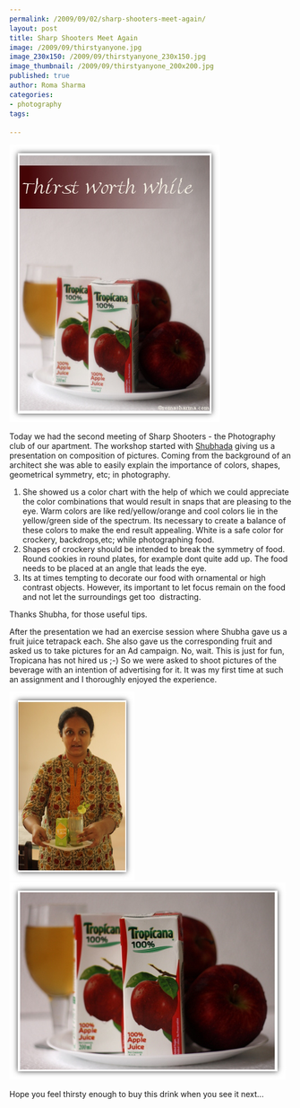 ```yaml
--- 
permalink: /2009/09/02/sharp-shooters-meet-again/
layout: post
title: Sharp Shooters Meet Again
image: /2009/09/thirstyanyone.jpg
image_230x150: /2009/09/thirstyanyone_230x150.jpg
image_thumbnail: /2009/09/thirstyanyone_200x200.jpg
published: true
author: Roma Sharma
categories: 
- photography
tags:

---
```

<img class="alignnone size-full wp-image-1851" title="thirstyanyone" src="/2009/09/thirstyanyone.jpg" alt="thirstyanyone" width="376" height="494" />

Today we had the second meeting of Sharp Shooters - the Photography club of our apartment. The workshop started with <a href="http://shubhada123.wordpress.com/">Shubhada</a> giving us a presentation on composition of pictures. Coming from the background of an architect she was able to easily explain the importance of colors, shapes, geometrical symmetry, etc; in photography.<!--more-->
<ol>
	<li>She showed us a color chart with the help of which we could appreciate the color combinations that would result in snaps that are pleasing to the eye. Warm colors are like red/yellow/orange and cool colors lie in the yellow/green side of the spectrum. Its necessary to create a balance of these colors to make the end result appealing. White is a safe color for crockery, backdrops,etc; while photographing food.</li>
	<li>Shapes of crockery should be intended to break the symmetry of food. Round cookies in round plates, for example dont quite add up. The food needs to be placed at an angle that leads the eye.</li>
	<li>Its at times tempting to decorate our food with ornamental or high contrast objects. However, its important to let focus remain on the food and not let the surroundings get too  distracting.</li>
</ol>
Thanks Shubha, for those useful tips.

After the presentation we had an exercise session where Shubha gave us a fruit juice tetrapack each. She also gave us the corresponding fruit and asked us to take pictures for an Ad campaign. No, wait. This is just for fun, Tropicana has not hired us ;-) So we were asked to shoot pictures of the beverage with an intention of advertising for it. It was my first time at such an assignment and I thoroughly enjoyed the experience.

<div class='post-image'><img class="size-full wp-image-1854 " title="anu" src="/2009/09/anu.jpg" alt="anu" width="224" height="336" /></div>

<img class="size-full wp-image-1856 alignnone" title="tropicanaad" src="/2009/09/tropicanaad.jpg" alt="tropicanaad" width="494" height="352" />

Hope you feel thirsty enough to buy this drink when you see it next...
